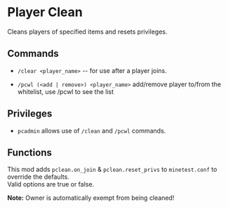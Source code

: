 # Player Clean

Cleans players of specified items and resets privileges.

## Commands

* `/clear <player_name>` -- for use after a player joins.

* `/pcwl (<add | remove>) <player_name>` add/remove player to/from the whitelist, use /pcwl to see the list

## Privileges

* `pcadmin` allows use of `/clean` and `/pcwl` commands.

## Functions

This mod adds `pclean.on_join` & `pclean.reset_privs` to `minetest.conf` to
override the defaults.  
Valid options are true or false.

**Note:** Owner is automatically exempt from being cleaned!
